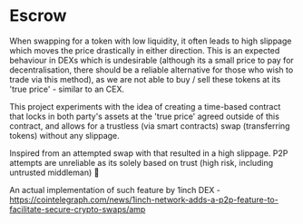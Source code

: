 # Escrow

When swapping for a token with low liquidity, it often leads to high slippage which moves the price drastically in either direction. This is an expected behaviour in DEXs which is undesirable (although its a small price to pay for decentralisation, there should be a reliable alternative for those who wish to trade via this method), as we are not able to buy / sell these tokens at its 'true price' - similar to an CEX.

This project experiments with the idea of creating a time-based contract that locks in both party's assets at the 'true price' agreed outside of this contract, and allows for a trustless (via smart contracts) swap (transferring tokens) without any slippage.

Inspired from an attempted swap with that resulted in a high slippage. P2P attempts are unreliable as its solely based on trust (high risk, including untrusted middleman) 🥲

An actual implementation of such feature by 1inch DEX - https://cointelegraph.com/news/1inch-network-adds-a-p2p-feature-to-facilitate-secure-crypto-swaps/amp
